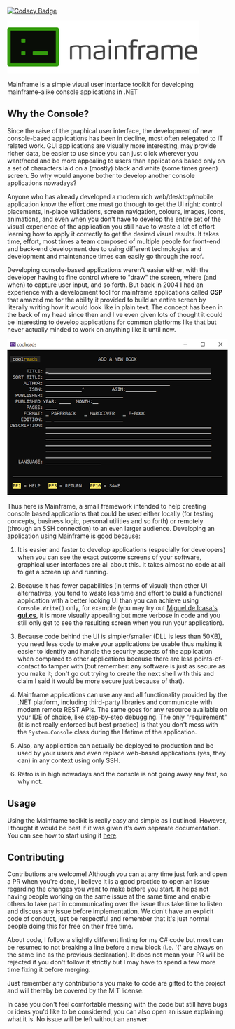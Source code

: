 [![Codacy Badge](https://app.codacy.com/project/badge/Grade/76533991d6f54a9dbc7393ef0e87fcbd)](https://www.codacy.com/gh/Lmpessoa/Mainframe/dashboard?utm_source=github.com&amp;utm_medium=referral&amp;utm_content=Lmpessoa/Mainframe&amp;utm_campaign=Badge_Grade)

<img alt="Mainframe icon" src="Resources/Header.svg" height="120">

Mainframe is a simple visual user interface toolkit for developing mainframe-alike console applications in .NET

## Why the Console?

Since the raise of the graphical user interface, the development of new console-based applications has been in decline, most often relegated to IT related work. GUI applications are visually more interesting, may provide richer data, be easier to use since you can just click wherever you want/need and be more appealing to users than applications based only on a set of characters laid on a (mostly) black and white (some times green) screen. So why would anyone bother to develop another console applications nowadays?

Anyone who has already developed a modern rich web/desktop/mobile application know the effort one must go through to get the UI right: control placements, in-place validations, screen navigation, colours, images, icons, animations, and even when you don't have to develop the entire set of the visual experience of the application you still have to waste a lot of effort learning how to apply it correctly to get the desired visual results. It takes time, effort, most times a team composed of multiple people for front-end and back-end development due to using different technologies and development and maintenance times can easily go through the roof.

Developing console-based applications weren't easier either, with the developer having to fine control where to "draw" the screen, where (and when) to capture user input, and so forth. But back in 2004 I had an experience with a development tool for mainframe applications called **CSP** that amazed me for the ability it provided to build an entire screen by literally writing how it would look like in plain text. The concept has been in the back of my head since then and I've even given lots of thought it could be interesting to develop applications for common platforms like that but never actually minded to work on anything like it until now.

<img alt="Sample Mainframe screen" src="Resources/coolreads-colours.png" width="600" text-align="center"><br/>

Thus here is Mainframe, a small framework intended to help creating console based applications that could be used either locally (for testing concepts, business logic, personal utilities and so forth) or remotely (through an SSH connection) to an even larger audience. Developing an application using Mainframe is good because:

1. It is easier and faster to develop applications (especially for developers) when you can see the exact outcome screens of your software, graphical user interfaces are all about this. It takes almost no code at all to get a screen up and running.

2. Because it has fewer capabilities (in terms of visual) than other UI alternatives, you tend to waste less time and effort to build a functional application with a better looking UI than you can achieve using `Console.Write()` only, for example (you may try out [Miguel de Icasa's **gui.cs**](https://github.com/migueldeicaza/gui.cs), it is more visually appealing but more verbose in code and you still only get to see the resulting screen when you run your application).

3. Because code behind the UI is simpler/smaller (DLL is less than 50KB), you need less code to make your applications be usable thus making it easier to identify and handle the security aspects of the application when compared to other applications because there are less points-of-contact to tamper with (but remember: any software is just as secure as you make it; don't go out trying to create the next shell with this and claim I said it would be more secure just because of that).

4. Mainframe applications can use any and all functionality provided by the .NET platform, including third-party libraries and communicate with modern remote REST APIs. The same goes for any resource available on your IDE of choice, like step-by-step debugging. The only "requirement" (it is not really enforced but best practice) is that you don't mess with the `System.Console` class during the lifetime of the application.

5. Also, any application can actually be deployed to production and be used by your users and even replace web-based applications (yes, they can) in any context using only SSH.

6. Retro is in high nowadays and the console is not going away any fast, so why not.

## Usage

Using the Mainframe toolkit is really easy and simple as I outlined. However, I thought it would be best if it was given it's own separate documentation. You can see how to start using it [here](/Lmpessoa/Mainframe/wiki).

## Contributing

Contributions are welcome! Although you can at any time just fork and open a PR when you're done, I believe it is a good practice to open an issue regarding the changes you want to make before you start. It helps not having people working on the same issue at the same time and enable others to take part in communicating over the issue thus take time to listen and discuss any issue before implementation. We don't have an explicit code of conduct, just be respectful and remember that it's just normal people doing this for free on their free time.

About code, I follow a slightly different linting for my C# code but most can be resumed to not breaking a line before a new block (i.e. '{' are always on the same line as the previous declaration). It does not mean your PR will be rejected if you don't follow it strictly but I may have to spend a few more time fixing it before merging.

Just remember any contributions you make to code are gifted to the project and will thereby be covered by the MIT license.

In case you don't feel comfortable messing with the code but still have bugs or ideas you'd like to be considered, you can also open an issue explaining what it is. No issue will be  left without an answer.